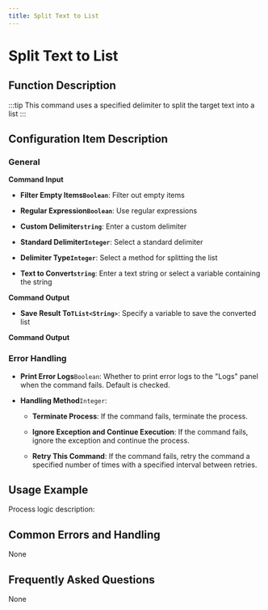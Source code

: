 ```yaml
---
title: Split Text to List
---
```


# Split Text to List

## Function Description

:::tip 
This command uses a specified delimiter to split the target text into a list
:::

## Configuration Item Description

### General

**Command Input**

- **Filter Empty Items`Boolean`**: Filter out empty items

- **Regular Expression`Boolean`**: Use regular expressions

- **Custom Delimiter`string`**: Enter a custom delimiter

- **Standard Delimiter`Integer`**: Select a standard delimiter

- **Delimiter Type`Integer`**: Select a method for splitting the list

- **Text to Convert`string`**: Enter a text string or select a variable containing the string


**Command Output**

- **Save Result To`TList<String>`**: Specify a variable to save the converted list


**Command Output**

### Error Handling

- **Print Error Logs**`Boolean`: Whether to print error logs to the "Logs" panel when the command fails. Default is checked. 

- **Handling Method**`Integer`:

    - **Terminate Process**: If the command fails, terminate the process.

    - **Ignore Exception and Continue Execution**: If the command fails, ignore the exception and continue the process.

    - **Retry This Command**: If the command fails, retry the command a specified number of times with a specified interval between retries.

## Usage Example

Process logic description:

## Common Errors and Handling

None

## Frequently Asked Questions

None

